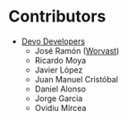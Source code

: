 # Contributors
- [Devo Developers](https://www.devo.com/)
  - José Ramón ([Worvast](https://www.github.com/worvast))
  - Ricardo Moya
  - Javier López
  - Juan Manuel Cristóbal
  - Daniel Alonso
  - Jorge Garcia
  - Ovidiu Mircea